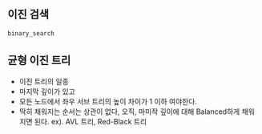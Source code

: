 
## 이진 검색

```c
binary_search
```


## 균형 이진 트리

* 이진 트리의 일종
* 마지막 깊이가 있고
* 모든 노드에서 좌우 서브 트리의 높이 차이가 1 이하 여야한다.
* 딱히 채워지는 순서는 상관이 없다,
오직, 마미작 깊이에 대해 Balanced하게 채워지면 된다.
ex). AVL 트리, Red-Black 트리
